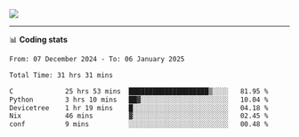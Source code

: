 <picture>
  <source
  srcset="https://github-readme-stats.vercel.app/api?username=sant0s12&show_icons=true&theme=dark"
  media="(prefers-color-scheme: dark)"
  />
  <source
  srcset="https://github-readme-stats.vercel.app/api?username=sant0s12&show_icons=true"
  media="(prefers-color-scheme: light)"
  />
  <img src="https://github-readme-stats.vercel.app/api?username=sant0s12&show_icons=true" />
</picture>

---

📊 **Coding stats**

<!--START_SECTION:waka-->

```txt
From: 07 December 2024 - To: 06 January 2025

Total Time: 31 hrs 31 mins

C             25 hrs 53 mins  ████████████████████▒░░░░   81.95 %
Python        3 hrs 10 mins   ██▓░░░░░░░░░░░░░░░░░░░░░░   10.04 %
Devicetree    1 hr 19 mins    █░░░░░░░░░░░░░░░░░░░░░░░░   04.18 %
Nix           46 mins         ▓░░░░░░░░░░░░░░░░░░░░░░░░   02.45 %
conf          9 mins          ░░░░░░░░░░░░░░░░░░░░░░░░░   00.48 %
```

<!--END_SECTION:waka-->

